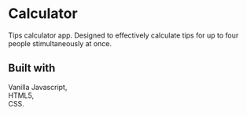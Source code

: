 # Calculator

Tips calculator app. Designed to effectively calculate tips for up to four people stimultaneously at once.

<h2>Built with</h2>
Vanilla Javascript,<br> 
HTML5,<br> CSS.

